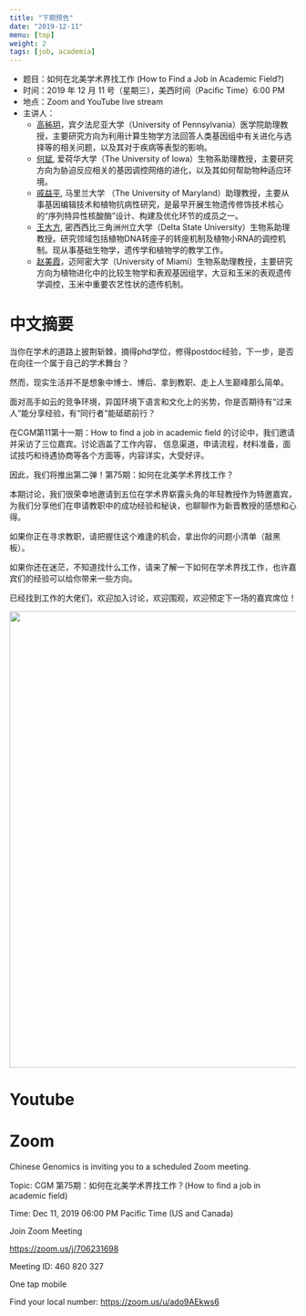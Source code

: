 ```yaml
---
title: "下期预告"
date: "2019-12-11"
menu: [top]
weight: 2
tags: [job, academia]
---
```


- 题目：如何在北美学术界找工作 (How to Find a Job in Academic Field?)
- 时间：2019 年 12 月 11 号（星期三），美西时间（Pacific Time）6:00 PM
- 地点：Zoom and YouTube live stream
- 主讲人： 
  - [高秭玥](https://scholar.google.com/citations?user=b0mn6vwAAAAJ&hl=en)，宾夕法尼亚大学（University of Pennsylvania）医学院助理教授，主要研究方向为利用计算生物学方法回答人类基因组中有关进化与选择等的相关问题，以及其对于疾病等表型的影响。
  - [何斌](https://biology.uiowa.edu/people/bin-z-he), 爱荷华大学（The University of Iowa）生物系助理教授，主要研究方向为胁迫反应相关的基因调控网络的进化，以及其如何帮助物种适应环境。
  - [戚益平](https://qilab.weebly.com/), 马里兰大学 （The University of Maryland）助理教授，主要从事基因编辑技术和植物抗病性研究，是最早开展生物遗传修饰技术核心的“序列特异性核酸酶”设计、构建及优化环节的成员之一。
  - [王大方](http://www.deltastate.edu/contact/wang-faith/), 密西西比三角洲州立大学（Delta State University）生物系助理教授。研究领域包括植物DNA转座子的转座机制及植物小RNA的调控机制。现从事基础生物学，遗传学和植物学的教学工作。
  - [赵美霞](https://blogs.miamioh.edu/zhao-genetics-genomics-lab/)，迈阿密大学（University of Miami）生物系助理教授，主要研究方向为植物进化中的比较生物学和表观基因组学，大豆和玉米的表观遗传学调控，玉米中重要农艺性状的遗传机制。


# 中文摘要

当你在学术的道路上披荆斩棘，摘得phd学位，修得postdoc经验，下一步，是否在向往一个属于自己的学术舞台？

然而，现实生活并不是想象中博士、博后、拿到教职、走上人生巅峰那么简单。

面对高手如云的竞争环境，异国环境下语言和文化上的劣势，你是否期待有“过来人”能分享经验，有“同行者”能砥砺前行？

在CGM第11第十一期：How to find a job in academic field 的讨论中，我们邀请并采访了三位嘉宾。讨论涵盖了工作内容， 信息渠道，申请流程，材料准备，面试技巧和待遇协商等各个方面等，内容详实，大受好评。

因此，我们将推出第二弹！第75期：如何在北美学术界找工作？

本期讨论，我们很荣幸地邀请到五位在学术界崭露头角的年轻教授作为特邀嘉宾，为我们分享他们在申请教职中的成功经验和秘诀，也聊聊作为新晋教授的感想和心得。

如果你正在寻求教职，请把握住这个难逢的机会，拿出你的问题小清单（敲黑板）。

如果你还在迷茫，不知道找什么工作，请来了解一下如何在学术界找工作，也许嘉宾们的经验可以给你带来一些方向。

已经找到工作的大佬们，欢迎加入讨论，欢迎围观，欢迎预定下一场的嘉宾席位！

<img src="https://imgur.com/XhZPiFX.jpg" width="600" height="800" />

# Youtube


# Zoom

Chinese Genomics is inviting you to a scheduled Zoom meeting.

Topic: CGM 第75期：如何在北美学术界找工作？(How to find a job in academic field)

Time: Dec 11, 2019 06:00 PM Pacific Time (US and Canada)

Join Zoom Meeting

https://zoom.us/j/706231698

Meeting ID: 460 820 327

One tap mobile

Find your local number: https://zoom.us/u/ado9AEkws6




